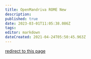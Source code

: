 ```yaml
---
title: OpenMandriva ROME New
description: 
published: true
date: 2023-03-01T11:05:38.086Z
tags: 
editor: markdown
dateCreated: 2021-04-24T05:50:45.963Z
---
```


[redirect to this page](/distribution/releases/rome/new)